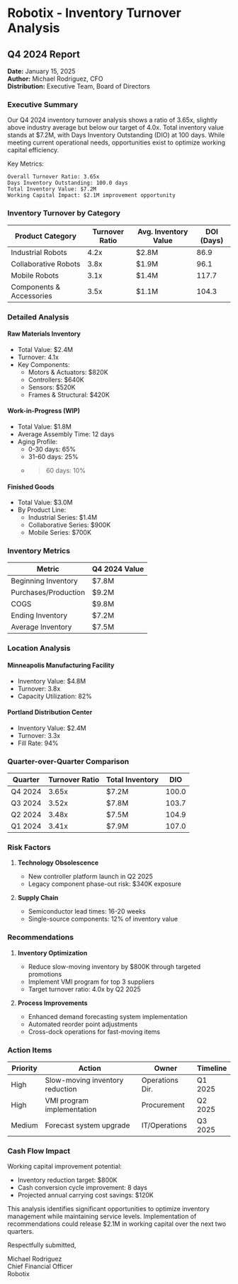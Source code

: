 # Robotix - Inventory Turnover Analysis
## Q4 2024 Report

**Date:** January 15, 2025  
**Author:** Michael Rodriguez, CFO  
**Distribution:** Executive Team, Board of Directors

### Executive Summary

Our Q4 2024 inventory turnover analysis shows a ratio of 3.65x, slightly above industry average but below our target of 4.0x. Total inventory value stands at $7.2M, with Days Inventory Outstanding (DIO) at 100 days. While meeting current operational needs, opportunities exist to optimize working capital efficiency.

Key Metrics:
```
Overall Turnover Ratio: 3.65x
Days Inventory Outstanding: 100.0 days
Total Inventory Value: $7.2M
Working Capital Impact: $2.1M improvement opportunity
```

### Inventory Turnover by Category

| Product Category | Turnover Ratio | Avg. Inventory Value | DOI (Days) |
|-----------------|----------------|---------------------|------------|
| Industrial Robots | 4.2x | $2.8M | 86.9 |
| Collaborative Robots | 3.8x | $1.9M | 96.1 |
| Mobile Robots | 3.1x | $1.4M | 117.7 |
| Components & Accessories | 3.5x | $1.1M | 104.3 |

### Detailed Analysis

#### Raw Materials Inventory
- Total Value: $2.4M
- Turnover: 4.1x
- Key Components:
  - Motors & Actuators: $820K
  - Controllers: $640K
  - Sensors: $520K
  - Frames & Structural: $420K

#### Work-in-Progress (WIP)
- Total Value: $1.8M
- Average Assembly Time: 12 days
- Aging Profile:
  - 0-30 days: 65%
  - 31-60 days: 25%
  - >60 days: 10%

#### Finished Goods
- Total Value: $3.0M
- By Product Line:
  - Industrial Series: $1.4M
  - Collaborative Series: $900K
  - Mobile Series: $700K

### Inventory Metrics

| Metric | Q4 2024 Value |
|--------|---------------|
| Beginning Inventory | $7.8M |
| Purchases/Production | $9.2M |
| COGS | $9.8M |
| Ending Inventory | $7.2M |
| Average Inventory | $7.5M |

### Location Analysis

#### Minneapolis Manufacturing Facility
- Inventory Value: $4.8M
- Turnover: 3.8x
- Capacity Utilization: 82%

#### Portland Distribution Center
- Inventory Value: $2.4M
- Turnover: 3.3x
- Fill Rate: 94%

### Quarter-over-Quarter Comparison

| Quarter | Turnover Ratio | Total Inventory | DIO |
|---------|----------------|-----------------|-----|
| Q4 2024 | 3.65x | $7.2M | 100.0 |
| Q3 2024 | 3.52x | $7.8M | 103.7 |
| Q2 2024 | 3.48x | $7.5M | 104.9 |
| Q1 2024 | 3.41x | $7.9M | 107.0 |

### Risk Factors

1. **Technology Obsolescence**
   - New controller platform launch in Q2 2025
   - Legacy component phase-out risk: $340K exposure

2. **Supply Chain**
   - Semiconductor lead times: 16-20 weeks
   - Single-source components: 12% of inventory value

### Recommendations

1. **Inventory Optimization**
   - Reduce slow-moving inventory by $800K through targeted promotions
   - Implement VMI program for top 3 suppliers
   - Target turnover ratio: 4.0x by Q2 2025

2. **Process Improvements**
   - Enhanced demand forecasting system implementation
   - Automated reorder point adjustments
   - Cross-dock operations for fast-moving items

### Action Items

| Priority | Action | Owner | Timeline |
|----------|--------|-------|----------|
| High | Slow-moving inventory reduction | Operations Dir. | Q1 2025 |
| High | VMI program implementation | Procurement | Q2 2025 |
| Medium | Forecast system upgrade | IT/Operations | Q3 2025 |

### Cash Flow Impact

Working capital improvement potential:
- Inventory reduction target: $800K
- Cash conversion cycle improvement: 8 days
- Projected annual carrying cost savings: $120K

This analysis identifies significant opportunities to optimize inventory management while maintaining service levels. Implementation of recommendations could release $2.1M in working capital over the next two quarters.

Respectfully submitted,

Michael Rodriguez  
Chief Financial Officer  
Robotix